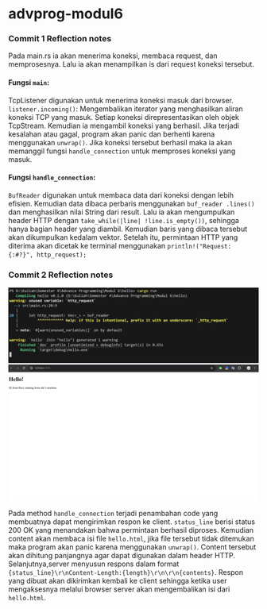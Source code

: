 # advprog-modul6

### Commit 1 Reflection notes

Pada main.rs ia akan menerima koneksi, membaca request, dan memprosesnya. Lalu ia  akan menampilkan is dari request koneksi tersebut.

#### Fungsi `main`:
TcpListener digunakan untuk menerima koneksi masuk dari browser. `listener.incoming()`: Mengembalikan iterator yang menghasilkan aliran koneksi TCP yang masuk. Setiap koneksi direpresentasikan oleh objek TcpStream. Kemudian ia mengambil koneksi yang berhasil. Jika terjadi kesalahan atau gagal, program akan panic dan berhenti karena menggunakan `unwrap()`. Jika koneksi tersebut berhasil maka ia akan memanggil fungsi `handle_connection` untuk memproses koneksi yang masuk.

#### Fungsi `handle_connection`:
`BufReader` digunakan untuk membaca data dari koneksi dengan lebih efisien. Kemudian data dibaca perbaris menggunakan `buf_reader .lines()` dan menghasilkan nilai String dari result. Lalu ia akan mengumpulkan header HTTP dengan `take_while(|line| !line.is_empty())`, sehingga hanya bagian header yang diambil. Kemudian baris yang dibaca tersebut akan dikumpulkan kedalam vektor. Setelah itu, permintaan HTTP yang diterima akan dicetak ke terminal menggunakan `println!("Request: {:#?}", http_request);`

### Commit 2 Reflection notes
![Commit 2(1) screen capture](/assets/images/Commit%202(1).png)
![Commit 2(2) screen capture](/assets/images/Commit%202(2).png)

Pada method `handle_connection` terjadi penambahan code yang membuatnya dapat mengirimkan respon ke client. `status_line` berisi status 200 OK yang menandakan bahwa permintaan berhasil diproses. Kemudian content akan membaca isi file `hello.html`, jika file tersebut tidak ditemukan maka program akan panic karena menggunakan `unwrap()`. Content tersebut akan dihitung panjangnya agar dapat digunakan dalam header HTTP. Selanjutnya,server menyusun respons dalam format `{status_line}\r\nContent-Length:{length}\r\n\r\n{contents}`. Respon yang dibuat akan dikirimkan kembali ke client sehingga ketika user mengaksesnya melalui browser server akan mengembalikan isi dari `hello.html`.